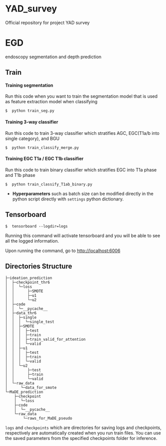 # YAD_survey
Official repository for project YAD survey

# EGD
endoscopy segmentation and depth prediction

## Train

#### Training segmentation
Run this code when you want to train the segmentation model that is used as feature extraction model when classifying
```
$  python train_seg.py
```

#### Training 3-way classifier
Run this code to train 3-way classifier which stratifies AGC, EGC(T1a/b into single category), and BGU
```
$  python train_classify_merge.py
```

#### Training EGC T1a / EGC T1b classifier
Run this code to train binary classifier which stratifies EGC into T1a phase and T1b phase
```
$  python train_classify_T1ab_binary.py
```

- **Hyperparameters** such as batch size can be modified directly in the python script directly with ```settings```
python dictionary.

## Tensorboard
```
$  tensorboard --logdir=logs
```
Running this command will activate tensorboard and you will be able to see all the logged information.

Upon running the command, go to [http://localhost:6006](http://localhost:6006)


## Directories Structure
```
├─ideation_prediction
│  ├─checkpoint_thr6
│  │  └─loss
│  │      ├─SMOTE
│  │      ├─u1
│  │      └─u2
│  ├─code
│  │  └─__pycache__
│  ├─data_thr6
│  │  ├─single
│  │  │  └─single_test
│  │  ├─SMOTE
│  │  │  ├─test
│  │  │  ├─train
│  │  │  ├─train_valid_for_attention
│  │  │  └─valid
│  │  ├─u1
│  │  │  ├─test
│  │  │  ├─train
│  │  │  └─valid
│  │  └─u2
│  │      ├─test
│  │      ├─train
│  │      └─valid
│  └─raw_data
│      └─data_for_smote
└─MaDE_prediction
    ├─checkpoint
    │  └─loss
    ├─code
    │  └─__pycache__
    └─raw_data
        └─raws_for_MaDE_pseudo
```
```logs``` and ```checkpoints``` which are directories for saving logs and checkpoints, respectively are automatically
created when you run train files. You can use the saved parameters from the specified checkpoints folder for inference.
